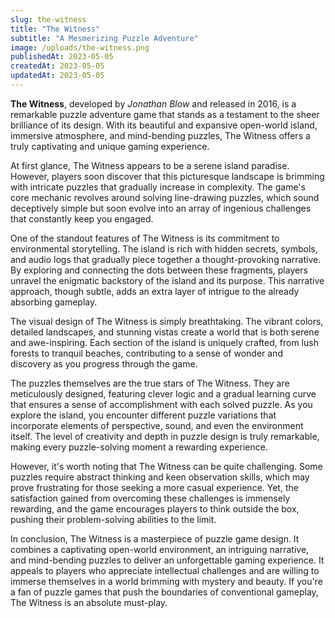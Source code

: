 ```yaml
---
slug: the-witness
title: "The Witness"
subtitle: "A Mesmerizing Puzzle Adventure"
image: /uploads/the-witness.png
publishedAt: 2023-05-05
createdAt: 2023-05-05
updatedAt: 2023-05-05
---
```


__The Witness__, developed by _Jonathan Blow_ and released in 2016, is a remarkable puzzle adventure game that stands as a testament to the sheer brilliance of its design. With its beautiful and expansive open-world island, immersive atmosphere, and mind-bending puzzles, The Witness offers a truly captivating and unique gaming experience.

At first glance, The Witness appears to be a serene island paradise. However, players soon discover that this picturesque landscape is brimming with intricate puzzles that gradually increase in complexity. The game's core mechanic revolves around solving line-drawing puzzles, which sound deceptively simple but soon evolve into an array of ingenious challenges that constantly keep you engaged.

One of the standout features of The Witness is its commitment to environmental storytelling. The island is rich with hidden secrets, symbols, and audio logs that gradually piece together a thought-provoking narrative. By exploring and connecting the dots between these fragments, players unravel the enigmatic backstory of the island and its purpose. This narrative approach, though subtle, adds an extra layer of intrigue to the already absorbing gameplay.

The visual design of The Witness is simply breathtaking. The vibrant colors, detailed landscapes, and stunning vistas create a world that is both serene and awe-inspiring. Each section of the island is uniquely crafted, from lush forests to tranquil beaches, contributing to a sense of wonder and discovery as you progress through the game.

The puzzles themselves are the true stars of The Witness. They are meticulously designed, featuring clever logic and a gradual learning curve that ensures a sense of accomplishment with each solved puzzle. As you explore the island, you encounter different puzzle variations that incorporate elements of perspective, sound, and even the environment itself. The level of creativity and depth in puzzle design is truly remarkable, making every puzzle-solving moment a rewarding experience.

However, it's worth noting that The Witness can be quite challenging. Some puzzles require abstract thinking and keen observation skills, which may prove frustrating for those seeking a more casual experience. Yet, the satisfaction gained from overcoming these challenges is immensely rewarding, and the game encourages players to think outside the box, pushing their problem-solving abilities to the limit.

In conclusion, The Witness is a masterpiece of puzzle game design. It combines a captivating open-world environment, an intriguing narrative, and mind-bending puzzles to deliver an unforgettable gaming experience. It appeals to players who appreciate intellectual challenges and are willing to immerse themselves in a world brimming with mystery and beauty. If you're a fan of puzzle games that push the boundaries of conventional gameplay, The Witness is an absolute must-play.
